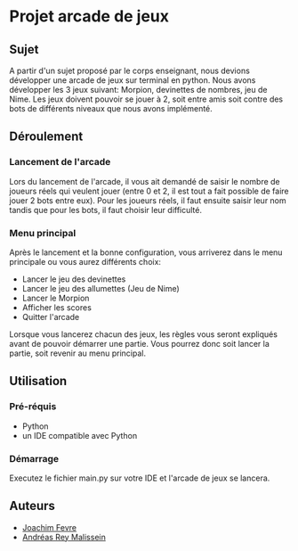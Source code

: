 # Projet arcade de jeux


## Sujet 

A partir d'un sujet proposé par le corps enseignant, nous devions développer une arcade de jeux sur terminal en python. Nous avons développer les 3 jeux suivant: Morpion, devinettes de nombres, jeu de Nime.
Les jeux doivent pouvoir se jouer à 2, soit entre amis soit contre des bots de différents niveaux que nous avons implémenté.



## Déroulement

### Lancement de l'arcade 
Lors du lancement de l'arcade, il vous ait demandé de saisir le nombre de joueurs réels qui veulent jouer (entre 0 et 2, il est tout a fait possible de faire jouer 2 bots entre eux). 
Pour les joueurs réels, il faut ensuite saisir leur nom tandis que pour les bots, il faut choisir leur difficulté.

### Menu principal
Après le lancement et la bonne configuration, vous arriverez dans le menu principale ou vous aurez différents choix:

  - Lancer le jeu des devinettes 
  - Lancer le jeu des allumettes (Jeu de Nime)
  - Lancer le Morpion
  - Afficher les scores
  - Quitter l'arcade

Lorsque vous lancerez chacun des jeux, les règles vous seront expliqués avant de pouvoir démarrer une partie. Vous pourrez donc soit lancer la partie, soit revenir au menu principal.


## Utilisation

### Pré-réquis
- Python
- un IDE compatible avec Python
### Démarrage
Executez le fichier main.py sur votre IDE et l'arcade de jeux se lancera.




## Auteurs 

- [Joachim Fevre](https://github.com/MyloRaccoon)
- [Andréas Rey Malissein](https://github.com/d3n0x8)
